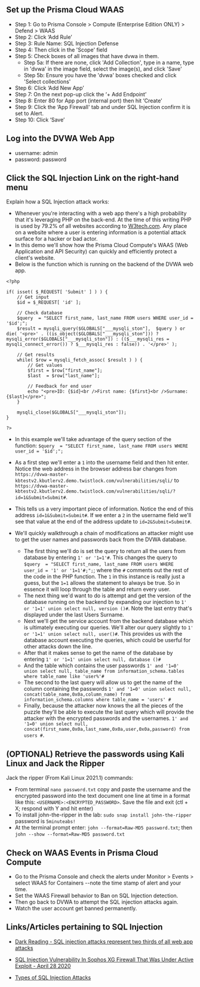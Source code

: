 ## Set up the Prisma Cloud WAAS 

* Step 1: Go to Prisma Console > Compute (Enterprise Edition ONLY) > Defend > WAAS
* Step 2: Click ‘Add Rule’
* Step 3: Rule Name: SQL Injection Defense
* Step 4: Then click in the 'Scope' field
* Step 5: Check boxes of all images that have dvwa in them.
  * Step 5a: If there are none, click 'Add Collection', type in a name, type in 'dvwa' in the image field, select the image(s), and click 'Save'
  * Step 5b: Ensure you have the 'dvwa' boxes checked and click 'Select collections'
* Step 6: Click ‘Add New App’
* Step 7: On the next pop-up click the ‘+ Add Endpoint’ 
* Step 8: Enter 80 for App port (internal port) then hit ‘Create’
* Step 9: Click the ‘App Firewall' tab and under SQL Injection confirm it is set to Alert. 
* Step 10: Click ‘Save’

## Log into the DVWA Web App

* username: admin
* password: password

## Click the SQL Injection Link on the right-hand menu

Explain how a SQL Injection attack works:

* Whenever you're interacting with a web app there's a high probability that it's leveraging PHP on the back-end. At the time of this writing PHP is used by 79.2% of all websites according to [W3tech.com](https://w3techs.com/technologies/details/pl-php). Any place on a website where a user is entering information is a potential attack surface for a hacker or bad actor. 
* In this demo we'll show how the Prisma Cloud Compute's WAAS (Web Application and API Security) can quickly and efficiently protect a client's website. 
* Below is the function which is running on the backend of the DVWA web app. 

```
<?php

if( isset( $_REQUEST[ 'Submit' ] ) ) {
    // Get input
    $id = $_REQUEST[ 'id' ];

    // Check database
    $query  = "SELECT first_name, last_name FROM users WHERE user_id = '$id';";
    $result = mysqli_query($GLOBALS["___mysqli_ston"],  $query ) or die( '<pre>' . ((is_object($GLOBALS["___mysqli_ston"])) ? mysqli_error($GLOBALS["___mysqli_ston"]) : (($___mysqli_res = mysqli_connect_error()) ? $___mysqli_res : false)) . '</pre>' );

    // Get results
    while( $row = mysqli_fetch_assoc( $result ) ) {
        // Get values
        $first = $row["first_name"];
        $last  = $row["last_name"];

        // Feedback for end user
        echo "<pre>ID: {$id}<br />First name: {$first}<br />Surname: {$last}</pre>";
    }

    mysqli_close($GLOBALS["___mysqli_ston"]);
}

?>
```
* In this example we'll take advantage of the query section of the function: `$query  = "SELECT first_name, last_name FROM users WHERE user_id = '$id';";`

* As a first step we'll enter a `1` into the username field and then hit enter. Notice the web address in the browser address bar changes from `https://dvwa-master-kbtestv2.kbutlerv2.demo.twistlock.com/vulnerabilities/sqli/` to `https://dvwa-master-kbtestv2.kbutlerv2.demo.twistlock.com/vulnerabilities/sqli/?id=1&Submit=Submit#`.
* This tells us a very important piece of information. Notice the end of this address `id=1&Submit=Submit#`. If we enter a `2` in the username field we'll see that value at the end of the address update to `id=2&Submit=Submit#`. 
* We'll quickly walkthrough a chain of modifications an attacker might use to get the user names and passwords back from the DVWA database. 

    * The first thing we'll do is set the query to return all the users from database by entering `1' or '1=1'#`. This changes the query to `$query  = "SELECT first_name, last_name FROM users WHERE user_id = '1' or '1=1'#;";`; where the `#` comments out the rest of the code in the PHP function. The `1` in this instance is really just a guess, but the `1=1` allows the statement to always be true. So in essence it will loop through the table and return every user. 
    * The next thing we'd want to do is attempt and get the version of the database running on the backend by expanding our injection to `1' or '1=1' union select null, version ()#`. Note the last entry that's displayed under the last Users Surname. 
    * Next we'll get the service account from the backend database which is ultimately executing our queries. We'll alter our query slightly to `1' or '1=1' union select null, user()#`. This provides us with the database account executing the queries, which could be userful for other attacks down the line. 
    * After that it makes sense to get the name of the database by entering `1' or '1=1' union select null, database ()#`
    * And the table which contains the user passwords `1' and '1=0' union select null, table_name from information_schema.tables where table_name like 'user%'#`
    * The second to the last query will allow us to get the name of the column containing the passwords `1' and '1=0' union select null, concat(table_name,0x0a,column_name) from information_schema.columns where table_name = 'users' #`
    * Finally, because the attacker now knows the all the pieces of the puzzle they'll be able to execute the last query which will provide the attacker with the encrypted passwords and the usernames. `1' and '1=0' union select null, concat(first_name,0x0a,last_name,0x0a,user,0x0a,password) from users #`. 
    

## (OPTIONAL) Retrieve the passwords using Kali Linux and Jack the Ripper

 
    
Jack the ripper (From Kali Linux 2021.1) commands:

* From terminal `nano password.txt` copy and paste the username and the encrypted password into the text document one line at time in a format like this: `<USERNAME>:<ENCRYPTED_PASSWORD>`. Save the file and exit (ctl + X; respond with Y and hit enter)
* To install john-the-ripper in the lab: `sudo snap install john-the-ripper` password is `5minuteabs!`
* At the terminal prompt enter: `john --format=Raw-MD5 password.txt`; then `john --show --format=Raw-MD5 password.txt`


## Check on WAAS Events in Prisma Cloud Compute

* Go to the Prisma Console and check the alerts under Monitor > Events > select WAAS for Containers 
  --note the time stamp of alert and your time.
* Set the WAAS Firewall behavior to Ban on SQL Injection detection. 
* Then go back to DVWA to attempt the SQL injection attacks again. 
* Watch the user account get banned permanently. 

## Links/Articles pertaining to SQL Injection

* [Dark Reading - SQL injection attacks represent two thirds of all web app attacks](https://www.darkreading.com/attacks-breaches/sql-injection-attacks-represent-two-third-of-all-web-app-attacks/d/d-id/1334960)

* [SQL Injection Vulnerability In Sophos XG Firewall That Was Under Active Exploit - April 28 2020](https://latesthackingnews.com/2020/04/28/sql-injection-vulnerability-in-sophos-xg-firewall-that-was-under-active-exploit/)

* [Types of SQL Injection Attacks](https://latesthackingnews.com/2017/10/31/types-of-sql-injection/)
